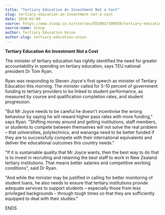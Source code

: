 ```yaml
---
title: "Tertiary Education An Investment Not a Cost"
slug: tertiary-education-an-investment-not-a-cost
date: 2010-03-09
source: https://www.scoop.co.nz/stories/ED1003/S00039/tertiary-education-an-investment-not-a-cost.htm
source-name: Scoop
author: Tertiary Education Union
author-slug: tertiary-education-union
---
```


<p><b>Tertiary Education An Investment Not a Cost</b></p>

<p>The
minister of tertiary education has rightly identified the
need for greater accountability in spending on tertiary
education, says TEU national president Dr Tom Ryan.</p>

<p>Ryan
was responding to Steven Joyce's first speech as minister of
Tertiary Education this morning. The minister called for
5-10 percent of government funding to tertiary providers to
be linked to student performance, as measured by course and
qualification completion rates, and student
progression.</p>

<p>"But Mr Joyce needs to be careful he doesn't
incentivise the wrong behaviour by saying he will reward
higher pass rates with more funding," says Ryan. "Shifting
money around and getting institutions, staff members, or
students to compete between themselves will not solve the
real problem – that universities, polytechnics, and
wananga need to be better funded if they are to successfully
compete with their international equivalents and deliver the
educational outcomes this country needs."</p>

<p>"If it is
sustainable quality that Mr Joyce wants, then the best way
to do that is to invest in recruiting and retaining the best
staff to work in New Zealand tertiary institutions. That
means better salaries and competitive working conditions",
said Dr Ryan.</p>

<p>"And while the minister may be justified in
calling for better monitoring of student loans, he also
needs to ensure that tertiary institutions provide adequate
services to support students – especially those from less
privileged backgrounds – through tough times so that they
are sufficiently equipped to deal with their
studies."</p>

<p>ENDS<br><p>


